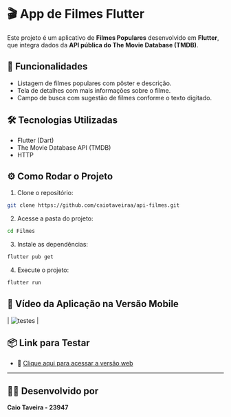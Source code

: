 # 🎬 App de Filmes Flutter

Este projeto é um aplicativo de **Filmes Populares** desenvolvido em **Flutter**, que integra dados da **API pública do The Movie Database (TMDB)**.

## 🚀 Funcionalidades

- Listagem de filmes populares com pôster e descrição.
- Tela de detalhes com mais informações sobre o filme.
- Campo de busca com sugestão de filmes conforme o texto digitado.

## 🛠️ Tecnologias Utilizadas

- Flutter (Dart)
- The Movie Database API (TMDB)
- HTTP

## ⚙️ Como Rodar o Projeto

1. Clone o repositório:

```bash
git clone https://github.com/caiotaveiraa/api-filmes.git
```

2. Acesse a pasta do projeto:

```bash
cd Filmes
```

3. Instale as dependências:

```bash
flutter pub get
```

4. Execute o projeto:

```bash
flutter run
```

## 📱 Vídeo da Aplicação na Versão Mobile

| ![testes](Imagens/video.gif) |

## 📦 Link para Testar

- 🔗 [Clique aqui para acessar a versão web](https://preview.flutlab.io/caio_taveira/filmes/)

---

## 👨‍🎓 Desenvolvido por

**Caio Taveira - 23947**
